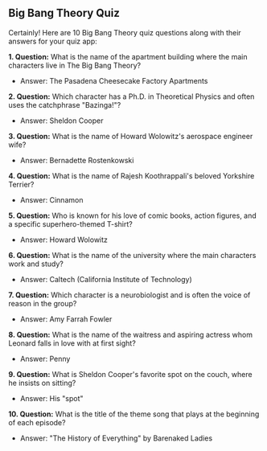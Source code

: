 ## Big Bang Theory Quiz

Certainly! Here are 10 Big Bang Theory quiz questions along with their answers for your quiz app:

**1. Question:** What is the name of the apartment building where the main characters live in The Big Bang Theory?

- Answer: The Pasadena Cheesecake Factory Apartments

**2. Question:** Which character has a Ph.D. in Theoretical Physics and often uses the catchphrase "Bazinga!"?

- Answer: Sheldon Cooper

**3. Question:** What is the name of Howard Wolowitz's aerospace engineer wife?

- Answer: Bernadette Rostenkowski

**4. Question:** What is the name of Rajesh Koothrappali's beloved Yorkshire Terrier?

- Answer: Cinnamon

**5. Question:** Who is known for his love of comic books, action figures, and a specific superhero-themed T-shirt?

- Answer: Howard Wolowitz

**6. Question:** What is the name of the university where the main characters work and study?

- Answer: Caltech (California Institute of Technology)

**7. Question:** Which character is a neurobiologist and is often the voice of reason in the group?

- Answer: Amy Farrah Fowler

**8. Question:** What is the name of the waitress and aspiring actress whom Leonard falls in love with at first sight?

- Answer: Penny

**9. Question:** What is Sheldon Cooper's favorite spot on the couch, where he insists on sitting?

- Answer: His "spot"

**10. Question:** What is the title of the theme song that plays at the beginning of each episode?

- Answer: "The History of Everything" by Barenaked Ladies
